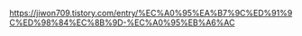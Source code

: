 https://jiwon709.tistory.com/entry/%EC%A0%95%EA%B7%9C%ED%91%9C%ED%98%84%EC%8B%9D-%EC%A0%95%EB%A6%AC
